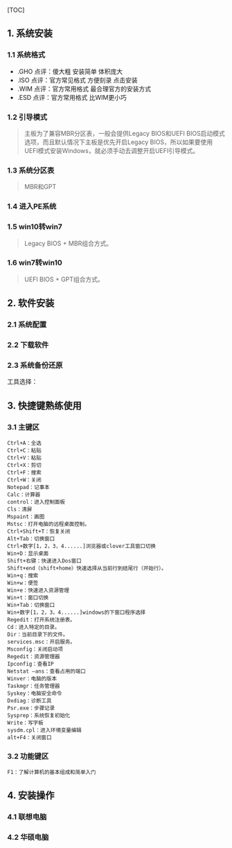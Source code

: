 [TOC]

## 1. 系统安装

### 1.1 系统格式

- .GHO 点评：傻大粗 安装简单 体积庞大
- .ISO 点评：官方常见格式 方便刻录 点击安装
- .WIM 点评：官方常用格式 最合理官方的安装方式
- .ESD 点评：官方常用格式 比WIM更小巧

### 1.2 引导模式

> 主板为了兼容MBR分区表，一般会提供Legacy BIOS和UEFI BIOS启动模式选项，而且默认情况下主板是优先开启Legacy BIOS，所以如果要使用UEFI模式安装Windows，就必须手动去调整开启UEFI引导模式。

### 1.3 系统分区表

>MBR和GPT

### 1.4 进入PE系统

>

### 1.5 win10转win7

>Legacy BIOS + MBR组合方式。

### 1.6 win7转win10

>UEFI BIOS + GPT组合方式。

## 2. 软件安装

### 2.1 系统配置



### 2.2 下载软件



### 2.3 系统备份还原

工具选择：



## 3. 快捷键熟练使用
### 3.1 主键区
```
Ctrl+A：全选
Ctrl+C：粘贴
Ctrl+V：粘贴
Ctrl+X：剪切
Ctrl+F：搜索
Ctrl+W：关闭
Notepad：记事本
Calc：计算器
control：进入控制面板
Cls：清屏
Mspaint：画图
Mstsc：打开电脑的远程桌面控制。
Ctrl+Shift+T：恢复关闭
Alt+Tab：切换窗口
Ctrl+数字[1，2，3，4......]浏览器或clover工具窗口切换
Win+D：显示桌面
Shift+右键：快速进入Dos窗口
Shift+end（shift+home）快速选择从当前行到结尾行（开始行）。
Win+q：搜索
Win+w：便签
Win+e：快速进入资源管理
Win+t：窗口切换
Win+Tab：切换窗口
Win+数字[1，2，3，4......]windows的下窗口程序选择
Regedit：打开系统注册表。
Cd：进入特定的目录。
Dir：当前目录下的文件。
services.msc：开启服务。
Msconfig：关闭启动项
Regedit：资源管理器
Ipconfig：查看IP
Netstat –ans：查看占用的端口
Winver：电脑的版本
Taskmgr：任务管理器
Syskey：电脑安全命令
Dxdiag：诊断工具
Psr.exe：步骤记录
Sysprep：系统恢复初始化
Write：写字板
sysdm.cpl：进入环境变量编辑
alt+F4：关闭窗口
```

### 3.2 功能键区
```
F1：了解计算机的基本组成和简单入门
```

## 4. 安装操作

### 4.1 联想电脑



### 4.2 华硕电脑